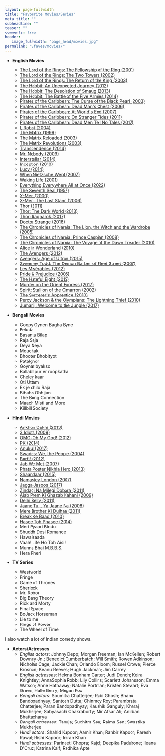 ```yaml
---
layout: page-fullwidth
title: "Favourite Movies/Series"
meta_title: ""
subheadline: ""
teaser: ""
comments: true
header:
   image_fullwidth: "page_head/movies.jpg"
permalink: "/faves/movies/"
---
```


* **English Movies**
    * [The Lord of the Rings: The Fellowship of the Ring (2001)](https://www.imdb.com/title/tt0120737)
    * [The Lord of the Rings: The Two Towers (2002)](https://www.imdb.com/title/tt0167261)
    * [The Lord of the Rings: The Return of the King (2003)](https://www.imdb.com/title/tt0167260)
    * [The Hobbit: An Unexpected Journey (2012)](https://www.imdb.com/title/tt0903624)
    * [The Hobbit: The Desolation of Smaug (2013)](https://www.imdb.com/title/tt1170358)
    * [The Hobbit: The Battle of the Five Armies (2014)](https://www.imdb.com/title/tt2310332)
    * [Pirates of the Caribbean: The Curse of the Black Pearl (2003)](https://www.imdb.com/title/tt0325980)
    * [Pirates of the Caribbean: Dead Man's Chest (2006)](https://www.imdb.com/title/tt0383574)
    * [Pirates of the Caribbean: At World's End (2007)](https://www.imdb.com/title/tt0449088)
    * [Pirates of the Caribbean: On Stranger Tides (2011)](https://www.imdb.com/title/tt1298650)
    * [Pirates of the Caribbean: Dead Men Tell No Tales (2017)](https://www.imdb.com/title/tt1790809)
    * [I, Robot (2004)](https://www.imdb.com/title/tt0343818)
    * [The Matrix (1999)](https://www.imdb.com/title/tt0133093)
    * [The Matrix Reloaded (2003)](https://www.imdb.com/title/tt0234215)
    * [The Matrix Revolutions (2003)](https://www.imdb.com/title/tt0242653)
    * [Transcendence (2014)](https://www.imdb.com/title/tt2209764)
    * [Mr. Nobody (2009)](https://www.imdb.com/title/tt0485947)
    * [Interstellar (2014)](https://www.imdb.com/title/tt0816692)
    * [Inception (2010)](https://www.imdb.com/title/tt1375666)
    * [Lucy (2014)](https://www.imdb.com/title/tt2872732)
    * [When Nietzsche Wept (2007)](https://www.imdb.com/title/tt0760188)
    * [Waking Life (2001)](https://www.imdb.com/title/tt0243017)
    * [Everything Everywhere All at Once (2022)](https://www.imdb.com/title/tt6710474)
    * [The Seventh Seal (1957)](https://www.imdb.com/title/tt0050976)
    * [X-Men (2000)](https://www.imdb.com/title/tt0120903)
    * [X-Men: The Last Stand (2006)](https://www.imdb.com/title/tt0376994)
    * [Thor (2011)](https://www.imdb.com/title/tt0800369)
    * [Thor: The Dark World (2013)](https://www.imdb.com/title/tt1981115)
    * [Thor: Ragnarok (2017)](https://www.imdb.com/title/tt3501632)
    * [Doctor Strange (2016)](https://www.imdb.com/title/tt1211837)
    * [The Chronicles of Narnia: The Lion, the Witch and the Wardrobe (2005)](https://www.imdb.com/title/tt0363771)
    * [The Chronicles of Narnia: Prince Caspian (2008)](https://www.imdb.com/title/tt0499448)
    * [The Chronicles of Narnia: The Voyage of the Dawn Treader (2010)](https://www.imdb.com/title/tt0980970)
    * [Alice in Wonderland (2010)](https://www.imdb.com/title/tt1014759)
    * [The Avengers (2012)](https://www.imdb.com/title/tt0848228)
    * [Avengers: Age of Ultron (2015)](https://www.imdb.com/title/tt2395427)
    * [Sweeney Todd: The Demon Barber of Fleet Street (2007)](https://www.imdb.com/title/tt0408236)
    * [Les Misérables (2012)](https://www.imdb.com/title/tt1707386)
    * [Pride & Prejudice (2005)](https://www.imdb.com/title/tt0414387)
    * [The Hateful Eight (2015)](https://www.imdb.com/title/tt3460252)
    * [Murder on the Orient Express (2017)](https://www.imdb.com/title/tt3402236)
    * [Spirit: Stallion of the Cimarron (2002)](https://www.imdb.com/title/tt0166813)
    * [The Sorcerer's Apprentice (2010)](https://www.imdb.com/title/tt0963966)
    * [Percy Jackson & the Olympians: The Lightning Thief (2010)](https://www.imdb.com/title/tt0814255)
    * [Jumanji: Welcome to the Jungle (2017)](https://www.imdb.com/title/tt2283362)

* **Bengali Movies** 
    * Goopy Gynen Bagha Byne
    * Feluda
    * Basanta Bilap
    * Raja Saja
    * Deya Neya
    * Mouchak
    * Bhooter Bhobityot
    * Patalghor
    * Goynar byakso
    * Ballabhpur er roopkatha
    * Cheley kaar
    * Oti Uttam
    * Ek je chilo Raja
    * Bibaho Obhijan
    * The Bong Connection 
    * Maach Misti and More
    * Killbill Society

* **Hindi Movies**
    * [Ankhon Dekhi (2013)](https://www.imdb.com/title/tt3614516)
    * [3 Idiots (2009)](https://www.imdb.com/title/tt1187043)
    * [OMG: Oh My God! (2012)](https://www.imdb.com/title/tt2283748)
    * [PK (2014)](https://www.imdb.com/title/tt2338151)
    * [Anukul (2017)](https://www.imdb.com/title/tt7493710)
    * [Swades: We, the People (2004)](https://www.imdb.com/title/tt0367110)
    * [Barfi! (2012)](https://www.imdb.com/title/tt2082197)
    * [Jab We Met (2007)](https://www.imdb.com/title/tt1093370)
    * [Phata Poster Nikhla Hero (2013)](https://www.imdb.com/title/tt2615584)
    * [Shaandaar (2015)](https://www.imdb.com/title/tt4007558)
    * [Namastey London (2007)](https://www.imdb.com/title/tt0795434)
    * [Jagga Jasoos (2017)](https://www.imdb.com/title/tt4129428)
    * [Zindagi Na Milegi Dobara (2011)](https://www.imdb.com/title/tt1562872)
    * [Ajab Prem Ki Ghazab Kahani (2009)](https://www.imdb.com/title/tt1252596)
    * [Delhi Belly (2011)](https://www.imdb.com/title/tt1934231)
    * [Jaane Tu... Ya Jaane Na (2008)](https://www.imdb.com/title/tt0473367)
    * [Mere Brother Ki Dulhan (2011)](https://www.imdb.com/title/tt1740710)
    * [Break Ke Baad (2010)](https://www.imdb.com/title/tt1578261)
    * [Hasee Toh Phasee (2014)](https://www.imdb.com/title/tt3173910)
    * Meri Pyaari Bindu
    * Shuddh Desi Romance
    * Hawaizaada
    * Vaah! Life Ho Toh Aisi!
    * Munna Bhai M.B.B.S.
    * Hera Pheri

* **TV Series**
    * Westworld
    * Fringe
    * Game of Thrones
    * Sherlock
    * Mr. Robot
    * Big Bang Theory
    * Rick and Morty
    * Final Space
    * BoJack Horseman
    * Lie to me
    * Rings of Power
    * The Wheel of Time

I also watch a lot of Indian comedy shows.

* **Actors/Actresses**
    * *English actors*: Johnny Depp; Morgan Freeman; Ian McKellen; Robert Downey Jn.; Benedict Cumberbatch; Will Smith; Rowen Adkinson; Nicholas Cage; Jackie Chan; Orlando Bloom; Russel Crowe; Pierce Brosnan; Keanu Reeves; Hugh Jackman; Jim Carrey
    * *English actresses*: Helena Bonham Carter; Judi Dench; Keira Knightley; AnnaSophia Robb; Lily Collins; Scarlett Johansson; Emma Watson; Anne Hathaway; Natalie Portman; Kristen Stewart; Eva Green; Halle Berry; Megan Fox
    * *Bengali actors*: Soumitra Chatterjee; Rabi Ghosh; Bhanu Bandopadhyay; Santosh Dutta; Chinmoy Roy; Parambrata Chatterjee; Paran Bandopadhyay; Kaushik Ganguly; Kharaj Mukherjee; Sabyasachi Chakraborty; Mir Afsar Ali; Anirban Bhattacharya 
    * *Bengali actresses*: Tanuja; Suchitra Sen; Raima Sen; Swastika Mukherjee
    * *Hindi actors*: Shahid Kapoor; Aamir Khan; Ranbir Kapoor; Paresh Rawal; Rishi Kapoor; Imran Khan
    * *Hindi actresses*: Parineeti Chopra; Kajol; Deepika Padukone; Ileana D'Cruz; Katrina Kaif; Radhika Apte
